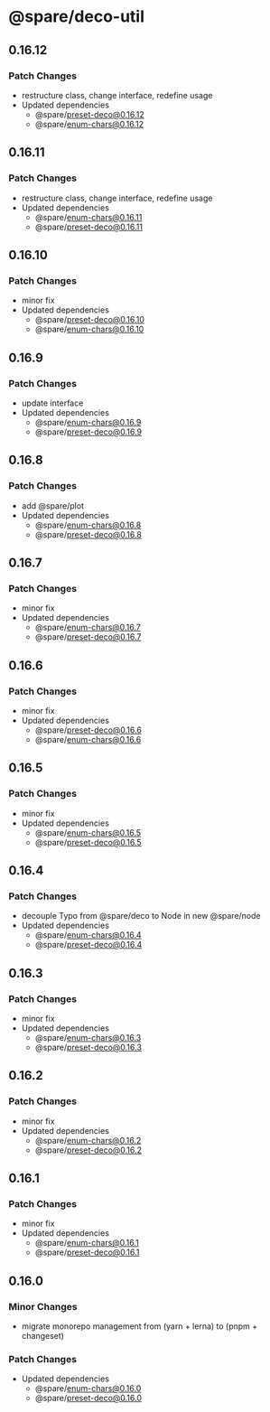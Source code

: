 # @spare/deco-util

## 0.16.12

### Patch Changes

- restructure class, change interface, redefine usage
- Updated dependencies
  - @spare/preset-deco@0.16.12
  - @spare/enum-chars@0.16.12

## 0.16.11

### Patch Changes

- restructure class, change interface, redefine usage
- Updated dependencies
  - @spare/enum-chars@0.16.11
  - @spare/preset-deco@0.16.11

## 0.16.10

### Patch Changes

- minor fix
- Updated dependencies
  - @spare/preset-deco@0.16.10
  - @spare/enum-chars@0.16.10

## 0.16.9

### Patch Changes

- update interface
- Updated dependencies
  - @spare/enum-chars@0.16.9
  - @spare/preset-deco@0.16.9

## 0.16.8

### Patch Changes

- add @spare/plot
- Updated dependencies
  - @spare/enum-chars@0.16.8
  - @spare/preset-deco@0.16.8

## 0.16.7

### Patch Changes

- minor fix
- Updated dependencies
  - @spare/enum-chars@0.16.7
  - @spare/preset-deco@0.16.7

## 0.16.6

### Patch Changes

- minor fix
- Updated dependencies
  - @spare/preset-deco@0.16.6
  - @spare/enum-chars@0.16.6

## 0.16.5

### Patch Changes

- minor fix
- Updated dependencies
  - @spare/enum-chars@0.16.5
  - @spare/preset-deco@0.16.5

## 0.16.4

### Patch Changes

- decouple Typo from @spare/deco to Node in new @spare/node
- Updated dependencies
  - @spare/enum-chars@0.16.4
  - @spare/preset-deco@0.16.4

## 0.16.3

### Patch Changes

- minor fix
- Updated dependencies
  - @spare/enum-chars@0.16.3
  - @spare/preset-deco@0.16.3

## 0.16.2

### Patch Changes

- minor fix
- Updated dependencies
  - @spare/enum-chars@0.16.2
  - @spare/preset-deco@0.16.2

## 0.16.1

### Patch Changes

- minor fix
- Updated dependencies
  - @spare/enum-chars@0.16.1
  - @spare/preset-deco@0.16.1

## 0.16.0

### Minor Changes

- migrate monorepo management from (yarn + lerna) to (pnpm + changeset)

### Patch Changes

- Updated dependencies
  - @spare/enum-chars@0.16.0
  - @spare/preset-deco@0.16.0
